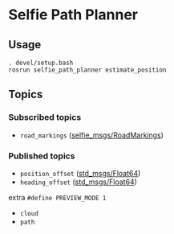 # Selfie Path Planner

## Usage
```
. devel/setup.bash
rosrun selfie_path_planner estimate_position
```
## Topics
### Subscribed topics
- `road_markings` ([selfie_msgs/RoadMarkings](https://github.com/KNR-Selfie/selfie_carolocup2019/blob/develop/src/selfie_msgs/msg/RoadMarkings.msg))

### Published topics
- `position_offset` ([std_msgs/Float64](http://docs.ros.org/lunar/api/std_msgs/html/msg/Float64.html))
- `heading_offset` ([std_msgs/Float64](http://docs.ros.org/lunar/api/std_msgs/html/msg/Float64.html))

extra `#define PREVIEW_MODE 1` 
- `cloud`
- `path`


